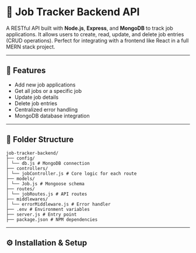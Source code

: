 # 🧠 Job Tracker Backend API

A RESTful API built with **Node.js**, **Express**, and **MongoDB** to track job applications. It allows users to create, read, update, and delete job entries (CRUD operations). Perfect for integrating with a frontend like React in a full MERN stack project.

---

## 🚀 Features

- Add new job applications
- Get all jobs or a specific job
- Update job details
- Delete job entries
- Centralized error handling
- MongoDB database integration

---

## 📁 Folder Structure

```
job-tracker-backend/
├── config/
│ └── db.js # MongoDB connection
├── controllers/
│ └── jobController.js # Core logic for each route
├── models/
│ └── Job.js # Mongoose schema
├── routes/
│ └── jobRoutes.js # API routes
├── middlewares/
│ └── errorMiddleware.js # Error handler
├── .env # Environment variables
├── server.js # Entry point
├── package.json # NPM dependencies
```
---

## ⚙️ Installation & Setup


